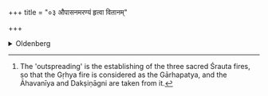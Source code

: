 +++
title = "०३ औपासनमरण्यं हृत्वा वितानम्"

+++
<details><summary>Oldenberg</summary>

3 [^3] . Having taken the sacred domestic fire to the forest, and having performed the 'outspreading,' he should sacrifice the animal to Rudra.


[^3]:  The 'outspreading' is the establishing of the three sacred Śrauta fires, so that the Gṛhya fire is considered as the Gārhapatya, and the Āhavanīya and Dakṣiṇāgni are taken from it.
</details>